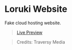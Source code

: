 # Loruki Website

Fake cloud hosting website.

> [Live Preview](https://pensive-wright-c334aa.netlify.app)

> Credits: Traversy Media
